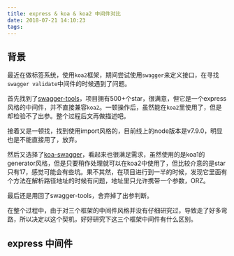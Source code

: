 ```yaml
---
title: express & koa & koa2 中间件对比
date: 2018-07-21 14:10:23
tags:
---
```


## 背景

最近在做标签系统，使用`koa2`框架，期间尝试使用`swagger`来定义接口，在寻找`swagger validate`中间件的时候遇到了问题。

首先找到了[swagger-tools](https://github.com/apigee-127/swagger-tools)，项目拥有500+个star，很满意，但它是一个express风格的中间件，并不直接兼容`koa2`。一顿操作后，虽然能在`koa2`里使用了，但是却检验不了出参。整个过程后文再做描述吧。

接着又是一顿找，找到使用import风格的，目前线上的node版本是v7.9.0，明显也是不能直接用了，放弃。

然后又选择了[koa-swagger](https://github.com/rricard/koa-swagger)，看起来也很满足需求，虽然使用的是koa1的generator风格，但是只要稍作处理就可以在koa2中使用了，但比较介意的是star只有17，感觉可能会有些坑。果不其然，在项目进行到一半的时候，发现它里面有个方法在解析路径地址的时候有问题，地址里只允许携带一个参数，ORZ。

最后还是用回了swagger-tools，舍弃掉了出参判断。

在整个过程中，由于对三个框架的中间件风格并没有仔细研究过，导致走了好多弯路，所以决定以这个契机，好好研究下这三个框架中间件有什么区别。

## express 中间件

